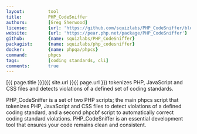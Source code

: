 ```yaml
---
layout:         tool
title:          PHP_CodeSniffer
authors:        [Greg Sherwood]
license:        {url: 'https://github.com/squizlabs/PHP_CodeSniffer/blob/master/licence.txt', label: 'BSD 3-clause "New" or "Revised" License'}
website:        {url: 'https://pear.php.net/package/PHP_CodeSniffer'}
github:         {name: squizlabs/PHP_CodeSniffer}
packagist:      {name: squizlabs/php_codesniffer}               
docker:         {name: phpqa/phpcs}     
command:        phpcs  
tags:           [coding standards, cli] 
comments:       true
---
```


[{{ page.title }}]({{ site.url }}{{ page.url }}) tokenizes PHP, JavaScript and CSS files and detects violations of a defined set of coding standards.

<!--more-->

PHP_CodeSniffer is a set of two PHP scripts; the main phpcs script that tokenizes PHP, JavaScript and CSS files
to detect violations of a defined coding standard, and a second phpcbf script to automatically correct coding standard violations.
PHP_CodeSniffer is an essential development tool that ensures your code remains clean and consistent.
